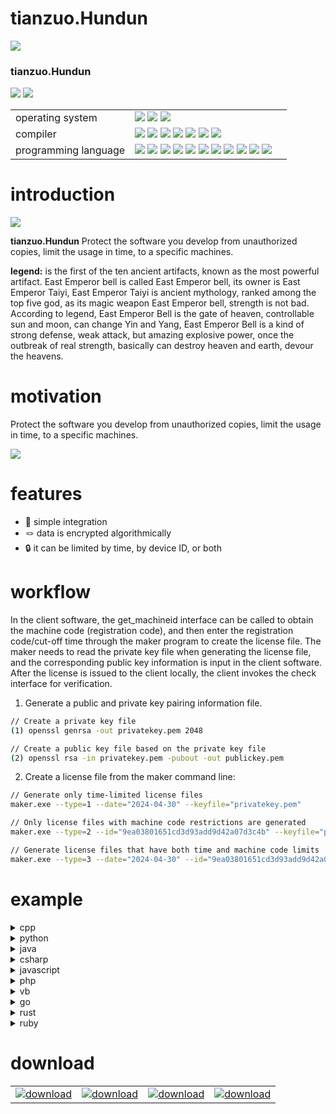 # tianzuo.Hundun

![](../img/tianzuo.Hundun.jpg)

### tianzuo.Hundun

![](https://img.shields.io/badge/release-1.0.0.0-blue.svg)
![](https://img.shields.io/badge/date-24.1.1-orange.svg)

||||
|--|--|--|
|operating system|![](https://img.shields.io/badge/os-windows_7+-blue.svg) ![](https://img.shields.io/badge/os-macos_10.14+-lightgrey.svg) ![](https://img.shields.io/badge/os-ubuntu_20.04+-orange.svg) ||
|compiler|![](https://img.shields.io/badge/c++-11-blue.svg) ![](https://img.shields.io/badge/msvc-14.0-blue.svg) ![](https://img.shields.io/badge/msvc-14.1-blue.svg) ![](https://img.shields.io/badge/msvc-14.2-blue.svg) ![](https://img.shields.io/badge/msvc-14.3-blue.svg) ![](https://img.shields.io/badge/llvm-10.0-lightgrey.svg) ![](https://img.shields.io/badge/gcc-9.4-orange.svg)||
|programming language|![](../img/C.png) ![](../img/C__.png) ![](../img/Python.png) ![](../img/Java.png) ![](../img/C_.png) ![](../img/JavaScript.png) ![](../img/PHP.png) ![](../img/Visual_Basic.png) ![](../img/Go.png) ![](../img/Rust.png) ![](../img/Ruby.png)||

# introduction

![](../img/alchemy_tianzuo.Hundun.jpg)

**tianzuo.Hundun** Protect the software you develop from unauthorized copies, limit the usage in time, to a specific machines.

**legend:**
is the first of the ten ancient artifacts, known as the most powerful artifact. East Emperor bell is called East Emperor bell, its owner is East Emperor Taiyi, East Emperor Taiyi is ancient mythology, ranked among the top five god, as its magic weapon East Emperor bell, strength is not bad. According to legend, East Emperor Bell is the gate of heaven, controllable sun and moon, can change Yin and Yang, East Emperor Bell is a kind of strong defense, weak attack, but amazing explosive power, once the outbreak of real strength, basically can destroy heaven and earth, devour the heavens.

# motivation
Protect the software you develop from unauthorized copies, limit the usage in time, to a specific machines.

![](../img/tianzuo.HundunInfo.png)

# features

- 🧩 simple integration
- 🪢 data is encrypted algorithmically
- 🔒 it can be limited by time, by device ID, or both

# workflow

In the client software, the get_machineid interface can be called to obtain the machine code (registration code), and then enter the registration code/cut-off time through the maker program to create the license file. The maker needs to read the private key file when generating the license file, and the corresponding public key information is input in the client software. After the license is issued to the client locally, the client invokes the check interface for verification.

1. Generate a public and private key pairing information file.
  
```bash
// Create a private key file
(1) openssl genrsa -out privatekey.pem 2048

// Create a public key file based on the private key file
(2) openssl rsa -in privatekey.pem -pubout -out publickey.pem
```

2. Create a license file from the maker command line:

```bash
// Generate only time-limited license files
maker.exe --type=1 --date="2024-04-30" --keyfile="privatekey.pem"

// Only license files with machine code restrictions are generated
maker.exe --type=2 --id="9ea03801651cd3d93add9d42a07d3c4b" --keyfile="privatekey.pem"

// Generate license files that have both time and machine code limits
maker.exe --type=3 --date="2024-04-30" --id="9ea03801651cd3d93add9d42a07d3c4b" --keyfile="privatekey.pem"
```

# example
<details>
  <summary>cpp</summary>

```cpp
#include <iostream>
#include "../../include/tianzuo.HundunInterface.h" // 接口头文件 interface heaher file

#define Get_Machineid 0

int main() {
	std::string public_key = "-----BEGIN PUBLIC KEY-----\n"
		"MIIBIjANBgkqhkiG9w0BAQEFAAOCAQ8AMIIBCgKCAQEA3I4g6QtToZuQopoS7Myf\n"
		"p1QPSBdC0PWNzG0Ii+oMeEp+aqiiVDU33aIrHgyXcBsDNFyPi3R3USNI9WbyO0cw\n"
		"LrlYS8YRjP6ckz90lZph2VSXCFWXQm7nOqD4P9GC3QMvV3U9XLyLufRiZs0BcYVF\n"
		"ENbm+jt3Z8/ikkFaLh0Mw8Y3ksjJN+Kd2DyEgpj5taLXHShHRyLjWAd102M2J4Id\n"
		"z1hZg3CxyQNN7hQPmsFvZBsOejqAKeSO57/hRgo6IgZHh7iFbIpNyYjj1fxL0T5o\n"
		"ouJ5yHODq8fWQ9ZHmk3po9QtbQJIYXO/ShfladQiZrz74vg6VFjleVyPp9m9gAUn\n"
		"lQIDAQAB\n"
		"-----END PUBLIC KEY-----\n";

	tianzuo_HundunInt hundun;
#if Get_Machineid
	const char* id = hundun.get_machineid();
	if (id == nullptr) {
		std::cerr << "hundun.get_machineid error" << std::endl;
		return -1;
	}
	std::cout << "id: " << id << std::endl;
#else
	int days = 0;
	int error_code = tianzuo_Hundun_check(public_key.c_str(), "license.dat", &days);
	if (error_code != Hundun_error_code_success) {
		std::cout << "hundun.check error_code: " << error_code << " error_string: " << Hundun_error_code_strings[error_code] << std::endl;
		return -1;
	}
	std::cout << "hundun.check days: " << days << std::endl;
#endif
	return 0;
}

```
</details>

<details>
  <summary>python</summary>

```python
from ctypes import *
from enum import Enum
import ctypes


tianzuo_HundunLib = cdll.LoadLibrary('./tianzuo.Hundun.dll')


class Hundun_error_code(Enum):
    Hundun_error_code_success       = 0 # 成功
    Hundun_error_code_parameter     = 1 # 参数错误
    Hundun_error_code_parse         = 2 # 解析错误
    Hundun_error_code_licensefile   = 3 # 许可证文件或路径错误
    Hundun_error_code_outofdate     = 4 # 日期已过
    Hundun_error_code_unmatched     = 5 # 机器码不匹配


def tianzuo_Hundun_check(public_key_string, license_file, days):
    tianzuo_HundunLib.tianzuo_Hundun_check.argtypes = [c_char_p, c_char_p, ctypes.POINTER(ctypes.c_int)]
    return tianzuo_HundunLib.tianzuo_Hundun_check(public_key_string, license_file, days)


def main():
    public_key = (b"-----BEGIN PUBLIC KEY-----\n"
                  b"MIIBIjANBgkqhkiG9w0BAQEFAAOCAQ8AMIIBCgKCAQEA3I4g6QtToZuQopoS7Myf\n"
                  b"p1QPSBdC0PWNzG0Ii+oMeEp+aqiiVDU33aIrHgyXcBsDNFyPi3R3USNI9WbyO0cw\n"
                  b"LrlYS8YRjP6ckz90lZph2VSXCFWXQm7nOqD4P9GC3QMvV3U9XLyLufRiZs0BcYVF\n"
                  b"ENbm+jt3Z8/ikkFaLh0Mw8Y3ksjJN+Kd2DyEgpj5taLXHShHRyLjWAd102M2J4Id\n"
                  b"z1hZg3CxyQNN7hQPmsFvZBsOejqAKeSO57/hRgo6IgZHh7iFbIpNyYjj1fxL0T5o\n"
                  b"ouJ5yHODq8fWQ9ZHmk3po9QtbQJIYXO/ShfladQiZrz74vg6VFjleVyPp9m9gAUn\n"
                  b"lQIDAQAB\n"
                  b"-----END PUBLIC KEY-----\n")

    Hundun_error_code_strings_cn = (
        "成功",
        "参数错误",
        "解析错误",
        "许可证文件或路径错误",
        "日期已过",
        "机器码不匹配")

    Hundun_error_code_strings = (
        "success",
        "parameter error",
        "parse error",
        "license filename error",
        "out of date",
        "machine id unmatched")

    days = ctypes.c_int()
    license_file = b"license.dat"
    error_code = tianzuo_Hundun_check(public_key, license_file, days)
    if error_code != Hundun_error_code.Hundun_error_code_success.value:
        print("hundun.check error_code: {} error_string: {}".format(error_code, Hundun_error_code_strings[error_code]))
        return

    int_days = days.value
    print("hundun.check days: {}".format(int_days))


if __name__ == '__main__':
    main()

```
</details>

<details>
  <summary>java</summary>

```java
package cn.camelsoft;

import com.sun.jna.Library;
import com.sun.jna.Native;

enum Hundun_error_code {
    Hundun_error_code_success       (0),            ///<  成功
    Hundun_error_code_parameter     (1),            ///<  参数错误
    Hundun_error_code_parse         (2),            ///<  解析错误
    Hundun_error_code_licensefile   (3),            ///<  许可证文件或路径错误
    Hundun_error_code_outofdate     (4),            ///<  日期已过
    Hundun_error_code_unmatched     (5);            ///<  机器码不匹配

    private int value;

    Hundun_error_code(int value) {
        this.value = value;
    }

    public int getValue() {
        return value;
    }
}

public class Main {
    public interface tianzuo_HundunLib extends Library {
        tianzuo_HundunLib instance = (tianzuo_HundunLib) Native.load("./tianzuo.Hundun.dll", tianzuo_HundunLib.class);
        int tianzuo_Hundun_check(String public_key_string, String license_file, int[] days);
    }

    public static void main(String[] args) {
        System.setProperty("jna.encoding","UTF-8");

        String public_key = "-----BEGIN PUBLIC KEY-----\n" +
        "MIIBIjANBgkqhkiG9w0BAQEFAAOCAQ8AMIIBCgKCAQEA3I4g6QtToZuQopoS7Myf\n" +
        "p1QPSBdC0PWNzG0Ii+oMeEp+aqiiVDU33aIrHgyXcBsDNFyPi3R3USNI9WbyO0cw\n" +
        "LrlYS8YRjP6ckz90lZph2VSXCFWXQm7nOqD4P9GC3QMvV3U9XLyLufRiZs0BcYVF\n" +
        "ENbm+jt3Z8/ikkFaLh0Mw8Y3ksjJN+Kd2DyEgpj5taLXHShHRyLjWAd102M2J4Id\n" +
        "z1hZg3CxyQNN7hQPmsFvZBsOejqAKeSO57/hRgo6IgZHh7iFbIpNyYjj1fxL0T5o\n" +
        "ouJ5yHODq8fWQ9ZHmk3po9QtbQJIYXO/ShfladQiZrz74vg6VFjleVyPp9m9gAUn\n" +
        "lQIDAQAB\n" +
        "-----END PUBLIC KEY-----\n";

        String[] Hundun_error_code_strings_cn = {"成功",
                "参数错误",
                "解析错误",
                "许可证文件或路径错误",
                "日期已过",
                "机器码不匹配"};

        String[] Hundun_error_code_strings = {
                "success",
                "parameter error",
                "parse error",
                "license filename error",
                "out of date",
                "machine id unmatched"
        };

        int[] days = {0};
        int error_code = tianzuo_HundunLib.instance.tianzuo_Hundun_check(public_key, "license.dat", days);
        if (error_code != Hundun_error_code.Hundun_error_code_success.getValue()) {
            System.out.printf("hundun.check error_code: %d error_string: %s\n", error_code, Hundun_error_code_strings[error_code]);
            return;
        }
        System.out.printf("hundun.check days: : %d\n", days[0]);
    }
}

```
</details>

<details>
  <summary>csharp</summary>

```csharp


using System.Runtime.InteropServices;

class Program {
    [DllImport("tianzuo.Hundun.dll")]
    public static extern int tianzuo_Hundun_check(string public_key_string, string license_file, ref int days);

    public enum Hundun_error_code
    {
        Hundun_error_code_success,                ///<  成功
        Hundun_error_code_parameter,              ///<  参数错误
        Hundun_error_code_parse,                  ///<  解析错误
        Hundun_error_code_licensefile,            ///<  许可证文件或路径错误
        Hundun_error_code_outofdate,              ///<  日期已过
        Hundun_error_code_unmatched               ///<  机器码不匹配
    }

    public string[] Hundun_error_code_strings_cn = {
        "成功",
        "参数错误",
        "解析错误",
        "许可证文件或路径错误",
        "日期已过",
        "机器码不匹配"
    };

    public string[] Hundun_error_code_strings = {
        "success",
        "parameter error",
        "parse error",
        "license filename error",
        "out of date",
        "machine id unmatched"
    };

    static void Main(string[] args) {
        string public_key = "-----BEGIN PUBLIC KEY-----\n" +
            "MIIBIjANBgkqhkiG9w0BAQEFAAOCAQ8AMIIBCgKCAQEA3I4g6QtToZuQopoS7Myf\n" +
            "p1QPSBdC0PWNzG0Ii+oMeEp+aqiiVDU33aIrHgyXcBsDNFyPi3R3USNI9WbyO0cw\n" +
            "LrlYS8YRjP6ckz90lZph2VSXCFWXQm7nOqD4P9GC3QMvV3U9XLyLufRiZs0BcYVF\n" +
            "ENbm+jt3Z8/ikkFaLh0Mw8Y3ksjJN+Kd2DyEgpj5taLXHShHRyLjWAd102M2J4Id\n" +
            "z1hZg3CxyQNN7hQPmsFvZBsOejqAKeSO57/hRgo6IgZHh7iFbIpNyYjj1fxL0T5o\n" +
            "ouJ5yHODq8fWQ9ZHmk3po9QtbQJIYXO/ShfladQiZrz74vg6VFjleVyPp9m9gAUn\n" +
            "lQIDAQAB\n" +
            "-----END PUBLIC KEY-----\n";

        int days = 0;
        int error_code = tianzuo_Hundun_check(public_key, "license.dat", ref days);
        if (error_code != (int)Hundun_error_code.Hundun_error_code_success)
        {
            Program myProgram = new Program();
            Console.WriteLine("hundun.check error_code: " + error_code + " error_string: " + myProgram.Hundun_error_code_strings[error_code]);
            return;
        }
        Console.WriteLine("hundun.check days: " + days);

    }

}
```
</details>

<details>
  <summary>javascript</summary>

```js

Hundun_error_code_success     = 0 //  成功
Hundun_error_code_parameter   = 1 //  参数错误
Hundun_error_code_parse       = 2 //  解析错误
Hundun_error_code_licensefile = 3 //  许可证文件或路径错误
Hundun_error_code_outofdate   = 4 //  日期已过
Hundun_error_code_unmatched   = 5 //  机器码不匹配

let ffi = require('ffi-napi')
const ref = require('ref-napi');

let tianzuo_HundunLib = ffi.Library("tianzuo.Hundun.dll", {
    'tianzuo_Hundun_check':['int',['string','string','pointer']],
})

let public_key = "-----BEGIN PUBLIC KEY-----\n" +
"MIIBIjANBgkqhkiG9w0BAQEFAAOCAQ8AMIIBCgKCAQEA3I4g6QtToZuQopoS7Myf\n" +
"p1QPSBdC0PWNzG0Ii+oMeEp+aqiiVDU33aIrHgyXcBsDNFyPi3R3USNI9WbyO0cw\n" +
"LrlYS8YRjP6ckz90lZph2VSXCFWXQm7nOqD4P9GC3QMvV3U9XLyLufRiZs0BcYVF\n" +
"ENbm+jt3Z8/ikkFaLh0Mw8Y3ksjJN+Kd2DyEgpj5taLXHShHRyLjWAd102M2J4Id\n" +
"z1hZg3CxyQNN7hQPmsFvZBsOejqAKeSO57/hRgo6IgZHh7iFbIpNyYjj1fxL0T5o\n" +
"ouJ5yHODq8fWQ9ZHmk3po9QtbQJIYXO/ShfladQiZrz74vg6VFjleVyPp9m9gAUn\n" +
"lQIDAQAB\n" +
"-----END PUBLIC KEY-----\n";

const Hundun_error_code_strings_cn = [
    "成功",
    "参数错误",
    "解析错误",
    "许可证文件或路径错误",
    "日期已过",
    "机器码不匹配"];

const Hundun_error_code_strings = [
    "success",
    "parameter error",
    "parse error",
    "license filename error",
    "out of date",
    "machine id unmatched"];

days = Buffer.alloc(1 * ref.sizeof.int);
let error_code = tianzuo_HundunLib.tianzuo_Hundun_check(public_key, "license.dat", days);
if (error_code !== Hundun_error_code_success) {
    console.log("hundun.check error_code: %d error_string: %s\n", error_code, Hundun_error_code_strings[error_code]);
    return -1;
}
days_data = ref.get(days, 0, ref.types.int);
console.log("hundun.check days: %d\n", days_data);

```
</details>

<details>
  <summary>php</summary>

```php
<?php

// 检查是否加载了 FFI 扩展
if (extension_loaded('ffi')) {
    echo("已启用 FFI 扩展\n");
} else {
    die("未启动 FFI 扩展\n");
}

enum Hundun_error_code
{
    const Hundun_error_code_success = 0;        //  成功
    const Hundun_error_code_parameter = 1;      //  参数错误
    const Hundun_error_code_parse = 2;          //  解析错误
    const Hundun_error_code_licensefile = 3;    //  许可证文件或路径错误
    const Hundun_error_code_outofdate = 4;      //  日期已过
    const Hundun_error_code_unmatched = 5;      //  机器码不匹配
}

$ffi = FFI::cdef("
    int tianzuo_Hundun_check(const char* public_key_string, const char* license_file, int* days);
", "tianzuo.Hundun.dll");

$public_key = "-----BEGIN PUBLIC KEY-----
MIIBIjANBgkqhkiG9w0BAQEFAAOCAQ8AMIIBCgKCAQEA3I4g6QtToZuQopoS7Myf
p1QPSBdC0PWNzG0Ii+oMeEp+aqiiVDU33aIrHgyXcBsDNFyPi3R3USNI9WbyO0cw
LrlYS8YRjP6ckz90lZph2VSXCFWXQm7nOqD4P9GC3QMvV3U9XLyLufRiZs0BcYVF
ENbm+jt3Z8/ikkFaLh0Mw8Y3ksjJN+Kd2DyEgpj5taLXHShHRyLjWAd102M2J4Id
z1hZg3CxyQNN7hQPmsFvZBsOejqAKeSO57/hRgo6IgZHh7iFbIpNyYjj1fxL0T5o
ouJ5yHODq8fWQ9ZHmk3po9QtbQJIYXO/ShfladQiZrz74vg6VFjleVyPp9m9gAUn
lQIDAQAB
-----END PUBLIC KEY-----\n";

define('Hundun_error_code_strings_cn', [
    "成功",
    "参数错误",
    "解析错误",
    "许可证文件或路径错误",
    "日期已过",
    "机器码不匹配"]);

define('Hundun_error_code_strings', [
    "success",
    "parameter error",
    "parse error",
    "license filename error",
    "out of date",
    "machine id unmatched"
]);

$days = FFI::new("int");
$error_code = $ffi->tianzuo_Hundun_check($public_key, "license.dat", FFI::addr($days));
if ($error_code != Hundun_error_code::Hundun_error_code_success) {
    echo "hundun.check error_code: " . $error_code . " error_string: " . Hundun_error_code_strings[$error_code] . "\n";
    return;
}
echo "hundun.check days: " . $days->cdata . "\n";

?>
```
</details>

<details>
  <summary>vb</summary>

```vb

Imports System.Runtime.InteropServices

Enum Hundun_error_code
    Hundun_error_code_success = 0 '  成功
    Hundun_error_code_parameter = 1 '  参数错误
    Hundun_error_code_parse = 2 '  解析错误
    Hundun_error_code_licensefile = 3 '  许可证文件或路径错误
    Hundun_error_code_outofdate = 4 '  日期已过
    Hundun_error_code_unmatched = 5 '  机器码不匹配
End Enum

Module Program
    <DllImport("tianzuo.Hundun.dll")>
    Public Function tianzuo_Hundun_check(public_key_string As String, license_file As String, ByRef days As Integer) As Integer
    End Function

    ReadOnly Hundun_error_code_strings_cn() As String = {
        "成功",
        "参数错误",
        "解析错误",
        "许可证文件或路径错误",
        "日期已过",
        "机器码不匹配"}

    ReadOnly Hundun_error_code_strings() As String = {
        "success",
        "parameter error",
        "parse error",
        "license filename error",
        "out of date",
        "machine id unmatched"}

    Sub Main(args As String())
        Dim public_key As String = "-----BEGIN PUBLIC KEY-----
MIIBIjANBgkqhkiG9w0BAQEFAAOCAQ8AMIIBCgKCAQEA3I4g6QtToZuQopoS7Myf
p1QPSBdC0PWNzG0Ii+oMeEp+aqiiVDU33aIrHgyXcBsDNFyPi3R3USNI9WbyO0cw
LrlYS8YRjP6ckz90lZph2VSXCFWXQm7nOqD4P9GC3QMvV3U9XLyLufRiZs0BcYVF
ENbm+jt3Z8/ikkFaLh0Mw8Y3ksjJN+Kd2DyEgpj5taLXHShHRyLjWAd102M2J4Id
z1hZg3CxyQNN7hQPmsFvZBsOejqAKeSO57/hRgo6IgZHh7iFbIpNyYjj1fxL0T5o
ouJ5yHODq8fWQ9ZHmk3po9QtbQJIYXO/ShfladQiZrz74vg6VFjleVyPp9m9gAUn
lQIDAQAB
-----END PUBLIC KEY-----"

        Dim license_file As String = "license.dat"
        Dim days As Integer = 0
        Dim error_code As Integer = tianzuo_Hundun_check(public_key, license_file, days)
        If (error_code <> Hundun_error_code.Hundun_error_code_success) Then
            Console.WriteLine("hundun.check error_code: " + error_code.ToString + " error_string: " + Hundun_error_code_strings(error_code))
            Return
        End If

        Console.WriteLine("hundun.check days:" + days.ToString)
    End Sub
End Module

```
</details>

<details>
  <summary>go</summary>

```go
package main

/*
#include "tianzuo.HundunInterface.h"
*/
import "C"
import (
	"fmt"
	"syscall"
	"unsafe"
)

const (
	Hundun_error_code_success     = 0 //  成功
	Hundun_error_code_parameter   = 1 //  参数错误
	Hundun_error_code_parse       = 2 //  解析错误
	Hundun_error_code_licensefile = 3 //  许可证文件或路径错误
	Hundun_error_code_outofdate   = 4 //  日期已过
	Hundun_error_code_unmatched   = 5 //  机器码不匹配
)

func main() {
	const public_key string = "-----BEGIN PUBLIC KEY-----\n" +
		"MIIBIjANBgkqhkiG9w0BAQEFAAOCAQ8AMIIBCgKCAQEA3I4g6QtToZuQopoS7Myf\n" +
		"p1QPSBdC0PWNzG0Ii+oMeEp+aqiiVDU33aIrHgyXcBsDNFyPi3R3USNI9WbyO0cw\n" +
		"LrlYS8YRjP6ckz90lZph2VSXCFWXQm7nOqD4P9GC3QMvV3U9XLyLufRiZs0BcYVF\n" +
		"ENbm+jt3Z8/ikkFaLh0Mw8Y3ksjJN+Kd2DyEgpj5taLXHShHRyLjWAd102M2J4Id\n" +
		"z1hZg3CxyQNN7hQPmsFvZBsOejqAKeSO57/hRgo6IgZHh7iFbIpNyYjj1fxL0T5o\n" +
		"ouJ5yHODq8fWQ9ZHmk3po9QtbQJIYXO/ShfladQiZrz74vg6VFjleVyPp9m9gAUn\n" +
		"lQIDAQAB\n" +
		"-----END PUBLIC KEY-----\n"

	Hundun_error_code_strings_cn := [6]string{
		"成功",
		"参数错误",
		"解析错误",
		"许可证文件或路径错误",
		"日期已过",
		"机器码不匹配"}

	//Hundun_error_code_strings := [6]string{
	//	"success",
	//	"parameter error",
	//	"parse error",
	//	"license filename error",
	//	"out of date",
	//	"machine id unmatched"}

	dll := syscall.MustLoadDLL("tianzuo.Hundun.dll")
	tianzuo_Hundun_check := dll.MustFindProc("tianzuo_Hundun_check")
	days := C.int(0)
	pub_key := C.CString(public_key)
	license_file := C.CString("license.dat")
	error_code, _, _ := tianzuo_Hundun_check.Call(uintptr(unsafe.Pointer(pub_key)), uintptr(unsafe.Pointer(license_file)), uintptr(unsafe.Pointer(&days)))
	if error_code != Hundun_error_code_success {
		fmt.Println("hundun.check error_code: ", error_code, " error_string: ", Hundun_error_code_strings[error_code])
		return
	}
	fmt.Println("hundun.check days: ", days)
}

```
</details>

<details>
  <summary>rust</summary>

```rust

use std::os::raw::c_char;
use std::ffi::{c_int};
use std::ffi::CString;

#[link(name = "tianzuo.Hundun")]
extern {
    fn tianzuo_Hundun_check(public_key_string: *const c_char, license_file: *const c_char, days: *const c_int) -> c_int;
}

const Hundun_error_code_strings_cn: [&str; 6] = [
    "成功",
    "参数错误",
    "解析错误",
    "许可证文件或路径错误",
    "日期已过",
    "机器码不匹配"];

const Hundun_error_code_strings: [&str; 6] = [
    "success",
    "parameter error",
    "parse error",
    "license filename error",
    "out of date",
    "machine id unmatched"];

fn main() {
    unsafe {
        let public_key = CString::new(String::from("-----BEGIN PUBLIC KEY-----\n\
        MIIBIjANBgkqhkiG9w0BAQEFAAOCAQ8AMIIBCgKCAQEA3I4g6QtToZuQopoS7Myf\n\
        p1QPSBdC0PWNzG0Ii+oMeEp+aqiiVDU33aIrHgyXcBsDNFyPi3R3USNI9WbyO0cw\n\
        LrlYS8YRjP6ckz90lZph2VSXCFWXQm7nOqD4P9GC3QMvV3U9XLyLufRiZs0BcYVF\n\
        ENbm+jt3Z8/ikkFaLh0Mw8Y3ksjJN+Kd2DyEgpj5taLXHShHRyLjWAd102M2J4Id\n\
        z1hZg3CxyQNN7hQPmsFvZBsOejqAKeSO57/hRgo6IgZHh7iFbIpNyYjj1fxL0T5o\n\
        ouJ5yHODq8fWQ9ZHmk3po9QtbQJIYXO/ShfladQiZrz74vg6VFjleVyPp9m9gAUn\n\
        lQIDAQAB\n\
        -----END PUBLIC KEY-----\n")).expect("Failed to create CString");



        let license_file = CString::new(String::from("license.dat")).expect("Failed to create CString");
        let mut days: c_int = 0;
        let error_code = tianzuo_Hundun_check(public_key.as_ptr(), license_file.as_ptr(), &mut days);
        if 0 != error_code {
            let errorc: usize =  error_code as usize;
            println!("hundun.check error_code: {:?} error_string: {:?}", error_code, Hundun_error_code_strings[errorc]);
        }

        println!("hundun.check days: {:?}", days);
    }
}

```
</details>

<details>
  <summary>ruby</summary>

```ruby
require 'fiddle'

lib = Fiddle::dlopen('C:/Users/zhengtianzuo/RubymineProjects/tianzuo.HundunTest/tianzuo.Hundun.dll')
tianzuo_Hundun_check = Fiddle::Function.new(lib['tianzuo_Hundun_check'], [Fiddle::TYPE_VOIDP, Fiddle::TYPE_VOIDP, Fiddle::TYPE_VOIDP], Fiddle::TYPE_INT)

public_key = "-----BEGIN PUBLIC KEY-----
MIIBIjANBgkqhkiG9w0BAQEFAAOCAQ8AMIIBCgKCAQEA3I4g6QtToZuQopoS7Myf
p1QPSBdC0PWNzG0Ii+oMeEp+aqiiVDU33aIrHgyXcBsDNFyPi3R3USNI9WbyO0cw
LrlYS8YRjP6ckz90lZph2VSXCFWXQm7nOqD4P9GC3QMvV3U9XLyLufRiZs0BcYVF
ENbm+jt3Z8/ikkFaLh0Mw8Y3ksjJN+Kd2DyEgpj5taLXHShHRyLjWAd102M2J4Id
z1hZg3CxyQNN7hQPmsFvZBsOejqAKeSO57/hRgo6IgZHh7iFbIpNyYjj1fxL0T5o
ouJ5yHODq8fWQ9ZHmk3po9QtbQJIYXO/ShfladQiZrz74vg6VFjleVyPp9m9gAUn
lQIDAQAB
-----END PUBLIC KEY-----"

Hundun_error_code_strings_cn = [
  "成功",
  "参数错误",
  "解析错误",
  "许可证文件或路径错误",
  "日期已过",
  "机器码不匹配"]

Hundun_error_code_strings = [
  "success",
  "parameter error",
  "parse error",
  "license filename error",
  "out of date",
  "machine id unmatched"]

license_file = "license.dat"
days = Fiddle::Pointer.malloc(Fiddle::SIZEOF_INT)
error_code = tianzuo_Hundun_check.call(public_key, license_file, days)
if error_code != 0
  print("hundun.check error_code: ", error_code, " error_string:", Hundun_error_code_strings[error_code] ," \n")
  return
end

int_days = days[0, Fiddle::SIZEOF_INT].unpack('I')[0]
print("hundun.check days: ", int_days, "\n")

```
</details>

# download

|||||
|--|--|--|--|
|[![download](../img/com_btnGitHub.svg)](https://github.com/zhengtianzuo/tianzuo.Hundun/releases)|[![download](../img/com_btnGitee.svg)](https://gitee.com/zhengtianzuo/tianzuo.Hundun/releases)|[![download](../img/down_baidu.svg)](https://pan.baidu.com/s/1MMBny5AbKTfKn0hWjV5BEw?pwd=1234)|[![download](../img/down_weiyun.svg)](https://share.weiyun.com/TtFiXpyV)|

